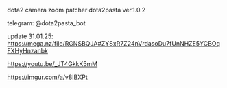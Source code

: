 dota2 camera zoom patcher dota2pasta ver.1.0.2

telegram: @dota2pasta_bot

update 31.01.25: https://mega.nz/file/RGNSBQJA#ZYSxR7Z24nVrdasoDu7fUnNHZE5YCBOqFXHyHnzanbk

https://youtu.be/_JT4GkkK5mM

https://imgur.com/a/v8IBXPt
